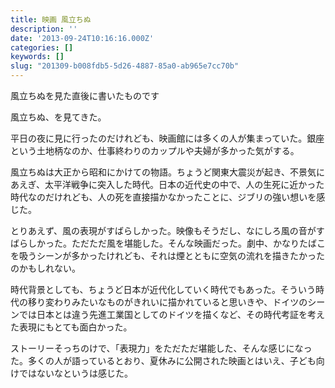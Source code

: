```yaml
---
title: 映画 風立ちぬ
description: ''
date: '2013-09-24T10:16:16.000Z'
categories: []
keywords: []
slug: "201309-b008fdb5-5d26-4887-85a0-ab965e7cc70b"
---
```

風立ちぬを見た直後に書いたものです

風立ちぬ、を見てきた。

平日の夜に見に行ったのだけれども、映画館には多くの人が集まっていた。銀座という土地柄なのか、仕事終わりのカップルや夫婦が多かった気がする。

風立ちぬは大正から昭和にかけての物語。ちょうど関東大震災が起き、不景気にあえぎ、太平洋戦争に突入した時代。日本の近代史の中で、人の生死に近かった時代なのだけれども、人の死を直接描かなかったことに、ジブリの強い想いを感じた。

とりあえず、風の表現がすばらしかった。映像もそうだし、なにしろ風の音がすばらしかった。ただただ風を堪能した。そんな映画だった。劇中、かなりたばこを吸うシーンが多かったけれども、それは煙とともに空気の流れを描きたかったのかもしれない。

時代背景としても、ちょうど日本が近代化していく時代でもあった。そういう時代の移り変わりみたいなものがきれいに描かれていると思いきや、ドイツのシーンでは日本とは違う先進工業国としてのドイツを描くなど、その時代考証を考えた表現にもとても面白かった。

ストーリーそっちのけで、「表現力」をただただ堪能した、そんな感じになった。多くの人が語っているとおり、夏休みに公開された映画とはいえ、子ども向けではないなというは感じた。